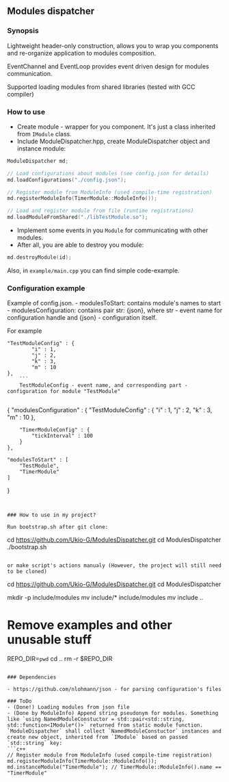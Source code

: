 ## Modules dispatcher

### Synopsis 
Lightweight header-only construction, allows you to wrap you components and re-organize application to modules composition.

EventChannel and EventLoop provides event driven design for modules communication.

Supported loading modules from shared libraries (tested with GCC compiler)

### How to use
- Create module - wrapper for you component. It's just a class inherited from `IModule` class.
- Include ModuleDispatcher.hpp, create ModuleDispatcher object and instance module: 
```c++
ModuleDispatcher md;

// Load configurations about modules (see config.json for details)
md.loadConfigurations("./config.json");

// Register module from ModuleInfo (used compile-time registration)
md.registerModuleInfo(TimerModule::ModuleInfo());

// Load and register module from file (runtime registrations)
md.loadModuleFromShared("./libTestModule.so");
```
- Implement some events in you `Module` for communicating with other modules.
- After all, you are able to destroy you module:
```c++
md.destroyModule(id);
```
Also, in `example/main.cpp` you can find simple code-example.


### Configuration example

Example of config.json.
    - modulesToStart: contains module's names to start
    - modulesConfiguration: contains pair str:  {json}, where str - event name for configuration handle and {json} - configuration itself. 
    
For example 
```
"TestModuleConfig" : {
        "i" : 1,
        "j" : 2,
        "k" : 3,
        "m" : 10
},
    ```
    TestModuleConfig - event name, and corresponding part - configuration for module "TestModule"


```
{
    "modulesConfiguration" : {
        "TestModuleConfig" : {
            "i" : 1,
            "j" : 2,
            "k" : 3,
            "m" : 10
        },

        "TimerModuleConfig" : {
            "tickInterval" : 100
        }
    },

    "modulesToStart" : [
        "TestModule",
        "TimerModule"
    ]
}
```


### How to use in my project?

Run bootstrap.sh after git clone:
```
cd <root you project dir>
https://github.com/Ukio-G/ModulesDispatcher.git
cd ModulesDispatcher
./bootstrap.sh
```

or make script's actions manualy (However, the project will still need to be cloned)
```
cd <root you project dir>
https://github.com/Ukio-G/ModulesDispatcher.git
cd ModulesDispatcher

mkdir -p include/modules
mv include/* include/modules
mv include ..

# Remove examples and other unusable stuff

REPO_DIR=`pwd`
cd ..
rm -r $REPO_DIR
```

### Dependencies

- https://github.com/nlohmann/json - for parsing configuration's files

### ToDo
- (Done!) Loading modules from json file
- (Done by ModuleInfo) Append string pseudonym for modules. Something like `using NamedModuleConstuctor = std::pair<std::string, std::function<IModule*()>` returned from static module function. `ModuleDispatcher` shall collect `NamedModuleConstuctor` instances and create new object, inherited from `IModule` based on passed `std::string` key:
```c++
// Register module from ModuleInfo (used compile-time registration)
md.registerModuleInfo(TimerModule::ModuleInfo());
md.instanceModule("TimerModule"); // TimerModule::ModuleInfo().name == "TimerModule"
```